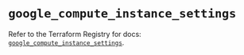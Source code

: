 # `google_compute_instance_settings`

Refer to the Terraform Registry for docs: [`google_compute_instance_settings`](https://registry.terraform.io/providers/hashicorp/google/5.39.0/docs/resources/compute_instance_settings).
